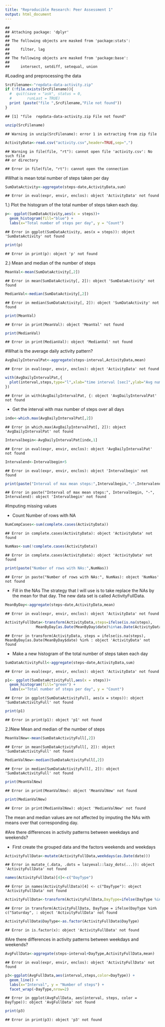 ```yaml
---
title: "Reproducible Research: Peer Assessment 1"
output: html_document
---
```




```
## 
## Attaching package: 'dplyr'
## 
## The following objects are masked from 'package:stats':
## 
##     filter, lag
## 
## The following objects are masked from 'package:base':
## 
##     intersect, setdiff, setequal, union
```

#Loading and preprocessing the data


```r
SrcFilename<-"repdata-data-activity.zip"
if (!file.exists(SrcFilename)){
  #  quit(save = "ask", status = 0,
  #       runLast = TRUE)
  print (paste("file ",SrcFilename,"File not found"))
}
```

```
## [1] "file  repdata-data-activity.zip File not found"
```

```r
unzip(SrcFilename)
```

```
## Warning in unzip(SrcFilename): error 1 in extracting from zip file
```

```r
ActivityData<-read.csv("activity.csv",header=TRUE,sep=",")
```

```
## Warning in file(file, "rt"): cannot open file 'activity.csv': No such file
## or directory
```

```
## Error in file(file, "rt"): cannot open the connection
```

#What is mean total number of steps taken per day


```r
SumDataActivity<-aggregate(steps~date,ActivityData,sum)
```

```
## Error in eval(expr, envir, enclos): object 'ActivityData' not found
```

1.) Plot the histogram of the total number of steps taken each day.


```r
p<- ggplot(SumDataActivity,aes(x = steps))+ 
  geom_histogram(fill="blue") +
  labs(x="Total number of steps per day", y = "Count")
```

```
## Error in ggplot(SumDataActivity, aes(x = steps)): object 'SumDataActivity' not found
```

```r
print(p)
```

```
## Error in print(p): object 'p' not found
```

2.) Mean and median of the number of steps

```r
MeanVal<-mean(SumDataActivity[,2])
```

```
## Error in mean(SumDataActivity[, 2]): object 'SumDataActivity' not found
```

```r
MedianVal<-median(SumDataActivity[,2])
```

```
## Error in median(SumDataActivity[, 2]): object 'SumDataActivity' not found
```

```r
print(MeanVal)
```

```
## Error in print(MeanVal): object 'MeanVal' not found
```

```r
print(MedianVal)
```

```
## Error in print(MedianVal): object 'MedianVal' not found
```

#What is the average daily activity pattern?


```r
AvgDailyIntervalPat<-aggregate(steps~interval,ActivityData,mean)
```

```
## Error in eval(expr, envir, enclos): object 'ActivityData' not found
```

```r
with(AvgDailyIntervalPat,{ 
  plot(interval,steps,type="l",xlab="time interval [sec]",ylab="Avg number of steps",lwd="2",main="Average activity",col="red") 
})
```

```
## Error in with(AvgDailyIntervalPat, {: object 'AvgDailyIntervalPat' not found
```

- Get the interval with max number of steps over all days


```r
indx<-which.max(AvgDailyIntervalPat[,2])
```

```
## Error in which.max(AvgDailyIntervalPat[, 2]): object 'AvgDailyIntervalPat' not found
```

```r
Intervalbegin<-AvgDailyIntervalPat[indx,1]
```

```
## Error in eval(expr, envir, enclos): object 'AvgDailyIntervalPat' not found
```

```r
Intervalend<-Intervalbegin+5
```

```
## Error in eval(expr, envir, enclos): object 'Intervalbegin' not found
```

```r
print(paste("Interval of max mean steps:",Intervalbegin,"-",Intervalend))
```

```
## Error in paste("Interval of max mean steps:", Intervalbegin, "-", Intervalend): object 'Intervalbegin' not found
```

#Imputing missing values
- Count Number of rows with NA


```r
NumCompCases<-sum(complete.cases(ActivityData))
```

```
## Error in complete.cases(ActivityData): object 'ActivityData' not found
```

```r
NumNas<-sum(!complete.cases(ActivityData))
```

```
## Error in complete.cases(ActivityData): object 'ActivityData' not found
```

```r
print(paste("Number of rows with NAs:",NumNas))
```

```
## Error in paste("Number of rows with NAs:", NumNas): object 'NumNas' not found
```

- Fill in the NAs
The strategy that I will use is to take replace the NAs by the mean for that day.
The new data set is called ActivityFullData.


```r
MeanByDay<-aggregate(steps~date,ActivityData,mean)
```

```
## Error in eval(expr, envir, enclos): object 'ActivityData' not found
```

```r
ActivityFullData<-transform(ActivityData,steps=ifelse(is.na(steps),
              MeanByDay[as.Date(MeanByDay$date)%in%as.Date(ActivityData$date),2],steps))
```

```
## Error in transform(ActivityData, steps = ifelse(is.na(steps), MeanByDay[as.Date(MeanByDay$date) %in% : object 'ActivityData' not found
```

- Make a new histogram  of the total number of steps taken each day

```r
SumDataActivityFull<-aggregate(steps~date,ActivityData,sum)
```

```
## Error in eval(expr, envir, enclos): object 'ActivityData' not found
```

```r
p1<- ggplot(SumDataActivityFull,aes(x = steps))+ 
  geom_histogram(fill="green") +
  labs(x="Total number of steps per day", y = "Count")
```

```
## Error in ggplot(SumDataActivityFull, aes(x = steps)): object 'SumDataActivityFull' not found
```

```r
print(p1)
```

```
## Error in print(p1): object 'p1' not found
```

2.)New Mean and median of the number of steps


```r
MeanValNew<-mean(SumDataActivityFull[,2])
```

```
## Error in mean(SumDataActivityFull[, 2]): object 'SumDataActivityFull' not found
```

```r
MedianValNew<-median(SumDataActivityFull[,2])
```

```
## Error in median(SumDataActivityFull[, 2]): object 'SumDataActivityFull' not found
```

```r
print(MeanValNew)
```

```
## Error in print(MeanValNew): object 'MeanValNew' not found
```

```r
print(MedianValNew)
```

```
## Error in print(MedianValNew): object 'MedianValNew' not found
```

The mean and median values are not affected by imputing the NAs with 
means over that corresponding day.

#Are there differences in activity patterns between weekdays and weekends?
- First create the grouped data and the factors weekends and weekdays


```r
ActivityFullData<-mutate(ActivityFullData,weekdays(as.Date(date)))
```

```
## Error in mutate_(.data, .dots = lazyeval::lazy_dots(...)): object 'ActivityFullData' not found
```

```r
names(ActivityFullData)[4]<-c("DayType")
```

```
## Error in names(ActivityFullData)[4] <- c("DayType"): object 'ActivityFullData' not found
```

```r
ActivityFullData<-transform(ActivityFullData,DayType=ifelse(DayType %in% c("Saturday","Sunday"),"weekend","weekday"))
```

```
## Error in transform(ActivityFullData, DayType = ifelse(DayType %in% c("Saturday", : object 'ActivityFullData' not found
```

```r
ActivityFullData$DayType<-as.factor(ActivityFullData$DayType)
```

```
## Error in is.factor(x): object 'ActivityFullData' not found
```

#Are there differences in activity patterns between weekdays and weekends?


```r
AvgFullData<-aggregate(steps~interval+DayType,ActivityFullData,mean)
```

```
## Error in eval(expr, envir, enclos): object 'ActivityFullData' not found
```

```r
p3<-ggplot(AvgFullData,aes(interval,steps,color=DayType)) +
  geom_line() +
  labs(x="Interval", y = "Number of steps") +
  facet_wrap(~DayType,nrow=2)
```

```
## Error in ggplot(AvgFullData, aes(interval, steps, color = DayType)): object 'AvgFullData' not found
```

```r
print(p3)
```

```
## Error in print(p3): object 'p3' not found
```

